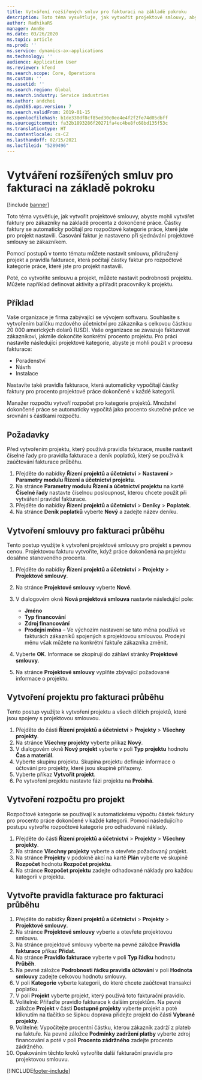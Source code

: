 ```yaml
---
title: Vytváření rozšířených smluv pro fakturaci na základě pokroku
description: Toto téma vysvětluje, jak vytvořit projektové smlouvy, abyste mohli generovat faktury pro zákazníky na základě procenta z dokončené práce.
author: RadhikaRS
manager: AnnBe
ms.date: 03/26/2020
ms.topic: article
ms.prod: ''
ms.service: dynamics-ax-applications
ms.technology: ''
audience: Application User
ms.reviewer: kfend
ms.search.scope: Core, Operations
ms.custom: ''
ms.assetid: ''
ms.search.region: Global
ms.search.industry: Service industries
ms.author: andchoi
ms.dyn365.ops.version: 7
ms.search.validFrom: 2019-01-15
ms.openlocfilehash: b1de330df8cf85ed30c0ee4e4f2f2fe74d05dbff
ms.sourcegitcommit: fa32b1893286f20271fa4ec4be8fc68bd135f53c
ms.translationtype: HT
ms.contentlocale: cs-CZ
ms.lasthandoff: 02/15/2021
ms.locfileid: "5289496"
---
```

# <a name="create-advanced-contracts-for-billing-based-on-progress"></a>Vytváření rozšířených smluv pro fakturaci na základě pokroku
[!include [banner](../includes/banner.md)]

Toto téma vysvětluje, jak vytvořit projektové smlouvy, abyste mohli vytvářet faktury pro zákazníky na základě procenta z dokončené práce. Částky faktury se automaticky počítají pro rozpočtové kategorie práce, které jste pro projekt nastavili. Časování faktur je nastaveno při sjednávání projektové smlouvy se zákazníkem.

Pomocí postupů v tomto tématu můžete nastavit smlouvu, přidružený projekt a pravidla fakturace, která počítají částky faktur pro rozpočtové kategorie práce, které jste pro projekt nastavili.

Poté, co vytvoříte smlouvu a projekt, můžete nastavit podrobnosti projektu. Můžete například definovat aktivity a přiřadit pracovníky k projektu.

## <a name="example"></a>Příklad

Vaše organizace je firma zabývající se vývojem softwaru. Souhlasíte s vytvořením balíčku mzdového účetnictví pro zákazníka s celkovou částkou 20 000 amerických dolarů (USD). Vaše organizace se zavazuje fakturovat zákazníkovi, jakmile dokončíte konkrétní procento projektu. Pro práci nastavíte následující projektové kategorie, abyste je mohli použít v procesu fakturace:

- Poradenství
- Návrh
- Instalace

Nastavíte také pravidla fakturace, která automaticky vypočítají částky faktury pro procento projektové práce dokončené v každé kategorii.

Manažer rozpočtu vytvoří rozpočet pro kategorie projektů. Množství dokončené práce se automaticky vypočítá jako procento skutečné práce ve srovnání s částkami rozpočtu.

## <a name="prerequisites"></a>Požadavky

Před vytvořením projektu, který používá pravidla fakturace, musíte nastavit číselné řady pro pravidla fakturace a deník poplatků, který se používá k zaúčtování fakturace průběhu.

1. Přejděte do nabídky **Řízení projektů a účetnictví** \> **Nastavení** \> **Parametry modulu Řízení a účetnictví projektu**.
2. Na stránce **Parametry modulu Řízení a účetnictví projektu** na kartě **Číselné řady** nastavte číselnou posloupnost, kterou chcete použít při vytváření pravidel fakturace.
3. Přejděte do nabídky **Řízení projektů a účetnictví** \> **Deníky** \> **Poplatek**.
4. Na stránce **Deník poplatků** vyberte **Nový** a zadejte název deníku.

## <a name="create-a-contract-for-progress-billings"></a>Vytvoření smlouvy pro fakturaci průběhu

Tento postup využijte k vytvoření projektové smlouvy pro projekt s pevnou cenou. Projektovou fakturu vytvoříte, když práce dokončená na projektu dosáhne stanoveného procenta.

1. Přejděte do nabídky **Řízení projektů a účetnictví** \> **Projekty** \> **Projektové smlouvy**.
2. Na stránce **Projektové smlouvy** vyberte **Nové**.
3. V dialogovém okně **Nová projektová smlouva** nastavte následující pole:

    - **Jméno**
    - **Typ financování**
    - **Zdroj financování**
    - **Prodejní měna** – Ve výchozím nastavení se tato měna používá ve fakturách zákazníků spojených s projektovou smlouvou. Prodejní měnu však můžete na konkrétní faktuře zákazníka změnit.

4. Vyberte **OK**. Informace se zkopírují do záhlaví stránky **Projektové smlouvy**.
5. Na stránce **Projektové smlouvy** vyplňte zbývající požadované informace o projektu.

## <a name="create-a-project-for-progress-billings"></a>Vytvoření projektu pro fakturaci průběhu

Tento postup využijte k vytvoření projektu a všech dílčích projektů, které jsou spojeny s projektovou smlouvou.

1. Přejděte do části **Řízení projektů a účetnictví** \> **Projekty** \> **Všechny projekty**.
2. Na stránce **Všechny projekty** vyberte příkaz **Nový**.
3. V dialogovém okně **Nový projekt** vyberte v poli **Typ projektu** hodnotu **Čas a materiál**.
4. Vyberte skupinu projektu. Skupina projektu definuje informace o účtování pro projekty, které jsou skupině přiřazeny.
5. Vyberte příkaz **Vytvořit projekt**.
6. Po vytvoření projektu nastavte fázi projektu na **Probíhá**.

## <a name="create-a-budget-for-a-project"></a>Vytvoření rozpočtu pro projekt

Rozpočtové kategorie se používají k automatickému výpočtu částek faktury pro procento práce dokončené v každé kategorii. Pomocí následujícího postupu vytvořte rozpočtové kategorie pro odhadované náklady.

1. Přejděte do části **Řízení projektů a účetnictví** \> **Projekty** \> **Všechny projekty**.
2. Na stránce **Všechny projekty** vyberte a otevřete požadovaný projekt.
3. Na stránce **Projekty** v podokně akcí na kartě **Plán** vyberte ve skupině **Rozpočet** hodnotu **Rozpočet projektu**.
4. Na stránce **Rozpočet projektu** zadejte odhadované náklady pro každou kategorii v projektu.

## <a name="create-billing-rules-for-progress-billings"></a>Vytvořte pravidla fakturace pro fakturaci průběhu

1. Přejděte do nabídky **Řízení projektů a účetnictví** \> **Projekty** \> **Projektové smlouvy**.
2. Na stránce **Projektové smlouvy** vyberte a otevřete projektovou smlouvu.
3. Na stránce projektové smlouvy vyberte na pevné záložce **Pravidla fakturace** příkaz **Přidat**.
4. Na stránce **Pravidlo fakturace** vyberte v poli **Typ řádku** hodnotu **Průběh**.
5. Na pevné záložce **Podrobnosti řádku pravidla účtování** v poli **Hodnota smlouvy** zadejte celkovou hodnotu smlouvy.
6. V poli **Kategorie** vyberte kategorii, do které chcete zaúčtovat transakci poplatku.
7. V poli **Projekt** vyberte projekt, který používá toto fakturační pravidlo.
8. Volitelné: Přiřaďte pravidlo fakturace k dalším projektům. Na pevné záložce **Projekt** v části **Dostupné projekty** vyberte projekt a poté kliknutím na tlačítko se šipkou doprava přidejte projekt do části **Vybrané projekty**.
9. Volitelné: Vypočítejte procentní částku, kterou zákazník zadrží z plateb na faktuře. Na pevné záložce **Podmínky zadržení platby** vyberte zdroj financování a poté v poli **Procento zádržného** zadejte procento zádržného.
10. Opakováním těchto kroků vytvoříte další fakturační pravidla pro projektovou smlouvu.


[!INCLUDE[footer-include](../includes/footer-banner.md)]